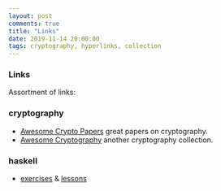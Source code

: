 ```yaml
---
layout: post
comments: true
title: "Links"
date: 2019-11-14 20:00:00
tags: cryptography, hyperlinks, collection 
---
```



<!--more-->
### Links

Assortment of links:

### cryptography 

- [Awesome Crypto Papers](https://www.github.com/pFarb/awesome-crypto-papers) great papers on cryptography.
- [Awesome Cryptography](https://www.github.com/sobolevn/awesome-cryptography) another cryptography collection.


### haskell

- [exercises](https://github.com/raviksharma/bartosz-basics-of-haskell) & [lessons](https://www.schoolofhaskell.com/user/bartosz/basics-of-haskell)
